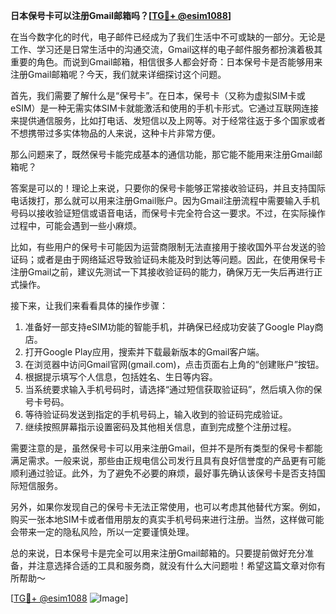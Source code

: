 **日本保号卡可以注册Gmail邮箱吗？[[TG💪+ @esim1088](https://t.me/s/esim1088)]**

在当今数字化的时代，电子邮件已经成为了我们生活中不可或缺的一部分。无论是工作、学习还是日常生活中的沟通交流，Gmail这样的电子邮件服务都扮演着极其重要的角色。而说到Gmail邮箱，相信很多人都会好奇：日本保号卡是否能够用来注册Gmail邮箱呢？今天，我们就来详细探讨这个问题。

首先，我们需要了解什么是“保号卡”。在日本，保号卡（又称为虚拟SIM卡或eSIM）是一种无需实体SIM卡就能激活和使用的手机卡形式。它通过互联网连接来提供通信服务，比如打电话、发短信以及上网等。对于经常往返于多个国家或者不想携带过多实体物品的人来说，这种卡片非常方便。

那么问题来了，既然保号卡能完成基本的通信功能，那它能不能用来注册Gmail邮箱呢？

答案是可以的！理论上来说，只要你的保号卡能够正常接收验证码，并且支持国际电话拨打，那么就可以用来注册Gmail账户。因为Gmail注册流程中需要输入手机号码以接收验证短信或语音电话，而保号卡完全符合这一要求。不过，在实际操作过程中，可能会遇到一些小麻烦。

比如，有些用户的保号卡可能因为运营商限制无法直接用于接收国外平台发送的验证码；或者是由于网络延迟导致验证码未能及时到达等问题。因此，在使用保号卡注册Gmail之前，建议先测试一下其接收验证码的能力，确保万无一失后再进行正式操作。

接下来，让我们来看看具体的操作步骤：

1. 准备好一部支持eSIM功能的智能手机，并确保已经成功安装了Google Play商店。
2. 打开Google Play应用，搜索并下载最新版本的Gmail客户端。
3. 在浏览器中访问Gmail官网(gmail.com)，点击页面右上角的“创建账户”按钮。
4. 根据提示填写个人信息，包括姓名、生日等内容。
5. 当系统要求输入手机号码时，请选择“通过短信获取验证码”，然后填入你的保号卡号码。
6. 等待验证码发送到指定的手机号码上，输入收到的验证码完成验证。
7. 继续按照屏幕指示设置密码及其他相关信息，直到完成整个注册过程。

需要注意的是，虽然保号卡可以用来注册Gmail，但并不是所有类型的保号卡都能满足需求。一般来说，那些由正规电信公司发行且具有良好信誉度的产品更有可能顺利通过验证。此外，为了避免不必要的麻烦，最好事先确认该保号卡是否支持国际短信服务。

另外，如果你发现自己的保号卡无法正常使用，也可以考虑其他替代方案。例如，购买一张本地SIM卡或者借用朋友的真实手机号码来进行注册。当然，这样做可能会带来一定的隐私风险，所以一定要谨慎处理。

总的来说，日本保号卡是完全可以用来注册Gmail邮箱的。只要提前做好充分准备，并注意选择合适的工具和服务商，就没有什么大问题啦！希望这篇文章对你有所帮助～

[[TG💪+ @esim1088](https://t.me/s/esim1088) ![Image](https://i.postimg.cc/4NQfJmqS/Snipaste-2025-05-13-00-14-12.png)]